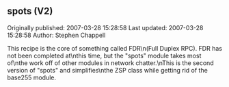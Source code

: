 ## spots (V2) 
Originally published: 2007-03-28 15:28:58 
Last updated: 2007-03-28 15:28:58 
Author: Stephen Chappell 
 
This recipe is the core of something called FDR\n(Full Duplex RPC). FDR has not been completed at\nthis time, but the "spots" module takes most of\nthe work off of other modules in network chatter.\nThis is the second version of "spots" and simplifies\nthe ZSP class while getting rid of the base255 module.